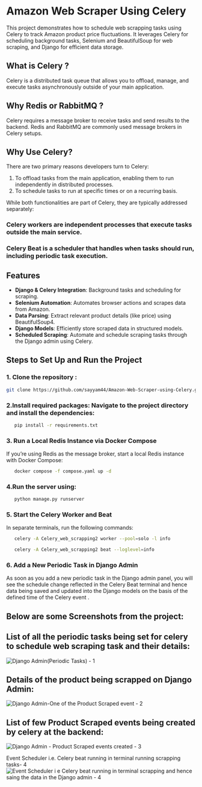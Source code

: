 # Amazon Web Scraper Using Celery
This project demonstrates how to schedule web scrapping tasks using Celery to track Amazon product price fluctuations. It leverages Celery for scheduling background tasks, Selenium and BeautifulSoup for web scraping, and Django for efficient data storage.

## What is Celery ?
Celery is a distributed task queue that allows you to offload, manage, and execute tasks asynchronously outside of your main application.

## Why Redis or RabbitMQ ?
Celery requires a message broker to receive tasks and send results to the backend. Redis and RabbitMQ are commonly used message brokers in Celery setups.

## Why Use Celery?
There are two primary reasons developers turn to Celery:

1) To offload tasks from the main application, enabling them to run independently in distributed processes.
2) To schedule tasks to run at specific times or on a recurring basis.
   
While both functionalities are part of Celery, they are typically addressed separately:
### Celery workers are independent processes that execute tasks outside the main service.
### Celery Beat is a scheduler that handles when tasks should run, including periodic task execution.


## Features
- **Django & Celery Integration**: Background tasks and scheduling for scraping.
- **Selenium Automation**: Automates browser actions and scrapes data from Amazon.
- **Data Parsing**: Extract relevant product details (like price) using BeautifulSoup4.
- **Django Models**: Efficiently store scraped data in structured models.
- **Scheduled Scraping**: Automate and schedule scraping tasks through the Django admin using Celery.

## Steps to Set Up and Run the Project
### 1. Clone the repository :
   ```bash
   git clone https://github.com/sayyam44/Amazon-Web-Scraper-using-Celery.git
   ```
   
### 2.Install required packages: Navigate to the project directory and install the dependencies:
```bash
   pip install -r requirements.txt
```

### 3. Run a Local Redis Instance via Docker Compose
If you’re using Redis as the message broker, start a local Redis instance with Docker Compose:
```bash
   docker compose -f compose.yaml up -d
```
### 4.Run the server using:
```bash
   python manage.py runserver
```

### 5. Start the Celery Worker and Beat
In separate terminals, run the following commands:
```bash
   celery -A Celery_web_scrapping2 worker --pool=solo -l info
```
```bash
   celery -A Celery_web_scrapping2 beat --loglevel=info
```
### 6. Add a New Periodic Task in Django Admin
As soon as you add a new periodic task in the Django admin panel, you will see the schedule change reflected in the Celery Beat terminal and hence data being saved and updated into the Django models on the basis of the defined time of the Celery event .

## Below are some Screenshots from the project:

## List of all the periodic tasks being set for celery to schedule web scraping task and their details:
![Django Admin(Periodic Tasks) - 1](https://github.com/user-attachments/assets/a0ac7721-392d-44e0-b563-de4499004cfd)

## Details of the product being scrapped on Django Admin:
![Django Admin-One of the Product Scraped event - 2](https://github.com/user-attachments/assets/d0ef9c2a-2096-4c4e-a458-84ccbe52254d)

## List of few Product Scraped events being created by celery at the backend:
![Django Admin - Product Scraped events created - 3](https://github.com/user-attachments/assets/de9624c1-6027-4d25-bd5f-a7c1cf6a824b)

Event Scheduler i.e. Celery beat running in terminal running scrapping tasks- 4
![Event Scheduler i e  Celery beat running in terminal scrapping and hence saing the data in the Django admin - 4](https://github.com/user-attachments/assets/b26a6621-9455-48c5-ad25-1a122965ff1b)

